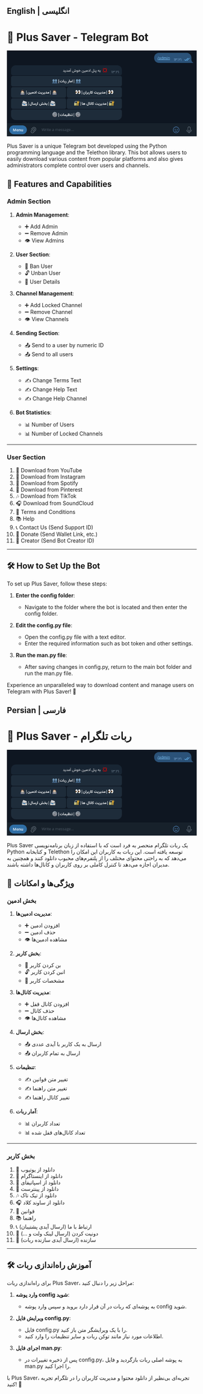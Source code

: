 ## English | انگلیسی
# 🌟 Plus Saver - Telegram Bot

![Admin Panel](./admin_panel.png)

Plus Saver is a unique Telegram bot developed using the Python programming language and the Telethon library. This bot allows users to easily download various content from popular platforms and also gives administrators complete control over users and channels.

## 🚀 Features and Capabilities

### Admin Section

1. **Admin Management**:
   - ➕ Add Admin
   - ➖ Remove Admin 
   - 👁 View Admins

2. **User Section**:
   - 🚫 Ban User
   - 🔓 Unban User
   - 📝 User Details

3. **Channel Management**:
   - ➕ Add Locked Channel
   - ➖ Remove Channel
   - 👁 View Channels

4. **Sending Section**:
   - 📤 Send to a user by numeric ID
   - 📤 Send to all users

5. **Settings**:
   - ✍️ Change Terms Text
   - ✍️ Change Help Text
   - ✍️ Change Help Channel

6. **Bot Statistics**:
   - 📊 Number of Users
   - 📊 Number of Locked Channels

---

### User Section

1. 🎥 Download from YouTube
2. 📸 Download from Instagram
3. 🎵 Download from Spotify
4. 📌 Download from Pinterest
5. 🎶 Download from TikTok
6. 🎧 Download from SoundCloud
7. 📜 Terms and Conditions
8. 📚 Help
9. 📞 Contact Us (Send Support ID)
10. 💖 Donate (Send Wallet Link, etc.)
11. 👤 Creator (Send Bot Creator ID)

---

## 🛠 How to Set Up the Bot

To set up Plus Saver, follow these steps:

1. **Enter the config folder**:
   - Navigate to the folder where the bot is located and then enter the config folder.

2. **Edit the config.py file**:
   - Open the config.py file with a text editor.
   - Enter the required information such as bot token and other settings.

3. **Run the man.py file**:
   - After saving changes in config.py, return to the main bot folder and run the man.py file.

Experience an unparalleled way to download content and manage users on Telegram with Plus Saver! 🌈


## Persian | فارسی





# 🌟 Plus Saver - ربات تلگرام

![پنل ادمین](./admin_panel.png)

Plus Saver یک ربات تلگرام منحصر به فرد است که با استفاده از زبان برنامه‌نویسی Python و کتابخانه Telethon توسعه یافته است. این ربات به کاربران این امکان را می‌دهد که به راحتی محتوای مختلف را از پلتفرم‌های محبوب دانلود کنند و همچنین به مدیران اجازه می‌دهد تا کنترل کاملی بر روی کاربران و کانال‌ها داشته باشند.

## 🚀 ویژگی‌ها و امکانات

### بخش ادمین

1. **مدیریت ادمین‌ها**:
   - ➕ افزودن ادمین
   - ➖ حذف ادمین 
   - 👁 مشاهده ادمین‌ها

2. **بخش کاربر**:
   - 🚫 بن کردن کاربر
   - 🔓 انبن کردن کاربر
   - 📝 مشخصات کاربر

3. **مدیریت کانال‌ها**:
   - ➕ افزودن کانال قفل
   - ➖ حذف کانال
   - 👁 مشاهده کانال‌ها

4. **بخش ارسال**:
   - 📤 ارسال به یک کاربر با آیدی عددی
   - 📤 ارسال به تمام کاربران

5. **تنظیمات**:
   - ✍️ تغییر متن قوانین
   - ✍️ تغییر متن راهنما
   - ✍️ تغییر کانال راهنما

6. **آمار ربات**:
   - 📊 تعداد کاربران
   - 📊 تعداد کانال‌های قفل شده

---

### بخش کاربر

1. 🎥 دانلود از یوتیوب
2. 📸 دانلود از اینستاگرام
3. 🎵 دانلود از اسپاتیفای
4. 📌 دانلود از پینترست
5. 🎶 دانلود از تیک تاک
6. 🎧 دانلود از ساوند کلاد
7. 📜 قوانین
8. 📚 راهنما
9. 📞 ارتباط با ما (ارسال آیدی پشتیبان)
10. 💖 دونیت کردن (ارسال لینک ولت و ...)
11. 👤 سازنده (ارسال آیدی سازنده ربات)

---

## 🛠️ آموزش راه‌اندازی ربات

برای راه‌اندازی ربات Plus Saver، مراحل زیر را دنبال کنید:

1. **وارد پوشه config شوید**:
   - به پوشه‌ای که ربات در آن قرار دارد بروید و سپس وارد پوشه config شوید.

2. **ویرایش فایل config.py**:
   - فایل config.py را با یک ویرایشگر متن باز کنید.
   - اطلاعات مورد نیاز مانند توکن ربات و سایر تنظیمات را وارد کنید.

3. **اجرای فایل man.py**:
   - پس از ذخیره تغییرات در config.py، به پوشه اصلی ربات بازگردید و فایل man.py را اجرا کنید.

با Plus Saver، تجربه‌ای بی‌نظیر از دانلود محتوا و مدیریت کاربران را در تلگرام تجربه کنید! 🌈
